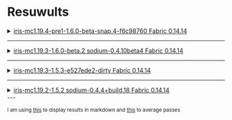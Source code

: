 # Resuwults

<details> <!-- iris-mc1.19.4-pre1-1.6.0-beta-snap.4-f6c98760 Fabric 0.14.14 -->
  <summary><ins>iris-mc1.19.4-pre1-1.6.0-beta-snap.4-f6c98760 Fabric 0.14.14</ins></summary>
  
  Average of each of 6 [passes](./logging/iris-mc1.19.4-pre1-1.6.0-beta-snap.4-f6c98760-fabric-0.14.14/) :
  |0.1% Min FPS|1% Min FPS|97% Percentile FPS|Average FPS|GPU Load|CPU Load|
  |------------|----------|------------------|-----------|--------|--------|
  |26.7        |32.5      |87.5              |70.6       |98.3    |15.2    |
  |20.2        |29.6      |96.2              |72.9       |98.0    |17.8    |
  |31.2        |39.8      |98.6              |73.5       |98.3    |19.7    |
  |38.2        |40.2      |89.6              |71.1       |98.4    |16.3    |
  |45.3        |45.9      |89.2              |72.4       |98.3    |12.7    |
  |48.8        |54.1      |91.7              |71.7       |98.5    |10.7    |
  
  Average of all 6 passes :
  
  |0.1% Min FPS|1% Min FPS|97% Percentile FPS|Average FPS|GPU Load|CPU Load|
  |------------|----------|------------------|-----------|--------|--------|
  |35,07       |40,35     |92,13             |72,03      |98,30   |14.1    |

</details>

---

<details> <!--- iris-mc1.19.3-1.6.0-beta.2 sodium-0.4.10beta4 Fabric 0.14.14 -->
  <summary><ins>iris-mc1.19.3-1.6.0-beta.2 sodium-0.4.10beta4 Fabric 0.14.14</ins></summary>

  Average of each of 5 [passes](./logging/iris-mc1.19.3-1.6.0-beta.2-fabric-0.14.14/) :
  |0.1% Min FPS|1% Min FPS|97% Percentile FPS|Average FPS|GPU Load|CPU Load|
  |------------|----------|------------------|-----------|--------|--------|
  |45.8        |48.2      |108.7             |80.5       |98.4    |13.3    |
  |21.0        |35.6      |96.1              |77.5       |98.3    |10.3    |
  |45.1        |51.8      |96.9              |75.9       |98.5    |12.0    |
  |30.2        |48.0      |94.3              |76.4       |98.4    |11.7    |
  |21.3        |36.1      |100.9             |76.7       |98.6    |9.1     |

  Average of all 6 passes :
  
  |0.1% Min FPS|1% Min FPS|97% Percentile FPS|Average FPS|GPU Load|CPU Load|
  |------------|----------|------------------|-----------|--------|--------|
  |32.68       |43.94     |99.38             |77.4       |98.44   |11.28   |
  
</details>

---

<details> <!--- iris-mc1.19.3-1.5.3-e527ede2-dirty Fabric 0.14.14 -->
  <summary><ins>iris-mc1.19.3-1.5.3-e527ede2-dirty Fabric 0.14.14</ins></summary>

  Average of each of 6 [passes](./logging/iris-mc1.19.3-1.5.3-e527ede2-dirty-fabric-0.14.14/) :
  |0.1% Min FPS|1% Min FPS|97% Percentile FPS|Average FPS|GPU Load|CPU Load|
  |------------|----------|------------------|-----------|--------|--------|
  |14.4        |25.7      |102.9             |76.4       |97.9    |16.7    |
  |23.9        |30.9      |102.6             |75.8       |98.2    |13.4    |
  |33.2        |40.6      |130.7             |78.0       |98.6    |10.4    |
  |14.8        |33.4      |91.8              |74.5       |98.5    |9.7     |
  |28.7        |36.0      |99.1              |75.0       |98.5    |12.8    |
  |27.1        |41.1      |102.3             |75.1       |98.5    |11.3    |
  
  Average of all 6 passes :
  
  |0.1% Min FPS|1% Min FPS|97% Percentile FPS|Average FPS|GPU Load|CPU Load|
  |------------|----------|------------------|-----------|--------|--------|
  |23.68       |34.61     |104.9             |75.8       |98.36   |12.38   |
  
</details>


---

<details> <!-- iris-mc1.19.2-1.5.2 sodium-0.4.4+build.18 Fabric 0.14.14 -->
  <summary><ins>iris-mc1.19.2-1.5.2 sodium-0.4.4+build.18 Fabric 0.14.14</ins></summary>

  Average of each of 5 [passes](./logging/iris-mc1.19.2-1.5.2-fabric-0.14.14/)
  |0.1% Min FPS|1% Min FPS|97% Percentile FPS|Average FPS|GPU Load|CPU Load|
  |------------|----------|------------------|-----------|--------|--------|
  |21.8        |38.8      |93.8              |75.1       |98.5    |10.5    |
  |32.5        |43.8      |95.0              |74.1       |98.6    |8.8     |
  |27.5        |42.9      |93.7              |77.8       |98.6    |10.2    |
  |22.8        |36.9      |103.6             |77.3       |98.6    |10.6    |
  |31.9        |41.7      |90.0              |72.8       |98.6    |9.3     |
  
  Average of all 5 passes :
  
  |0.1% Min FPS|1% Min FPS|97% Percentile FPS|Average FPS|GPU Load|CPU Load|
  |------------|----------|------------------|-----------|--------|--------|
  |27.3        |40.82     |95.22             |75.42      |98.58   |9.88    |

</details>
---

<sub>I am using [this](https://www.convertcsv.com/csv-to-markdown.htm) to display results in markdown and [this](https://www.calculatorsoup.com/calculators/statistics/average.php) to average passes</sub>